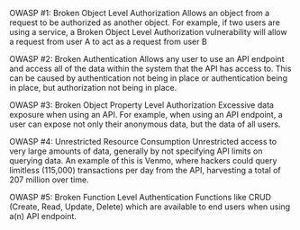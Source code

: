 OWASP #1: Broken Object Level Authorization
	Allows an object from a request to be authorized as another object. For example, if two users are using a service, a Broken Object Level
Authorization vulnerability will allow a request from user A to act as a request from user B

OWASP #2: Broken Authentication
	Allows any user to use an API endpoint and access all of the data within the system that the API has access to. This can be caused by authentication not being in place or
authentication being in place, but authorization not being in place. 

OWASP #3: Broken Object Property Level Authorization
	Excessive data exposure when using an API. For example, when using an API endpoint, a user can expose not only their anonymous data, but the data of all users.

OWASP #4: Unrestricted Resource Consumption
	Unrestricted access to very large amounts of data, generally by not specifying API limits on querying data. An example of this is Venmo, where hackers could query
limitless (115,000) transactions per day from the API, harvesting a total of 207 million over time. 

OWASP #5: Broken Function Level Authentication
	Functions like CRUD (Create, Read, Update, Delete) which are available to end users when using a(n) API endpoint. 